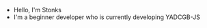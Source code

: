 - Hello, I'm Stonks
- I'm a beginner developer who is currently developing YADCGB-JS

<!---
StonksGithub/StonksGithub is a ✨ special ✨ repository because its `README.md` (this file) appears on your GitHub profile.
You can click the Preview link to take a look at your changes.
--->
